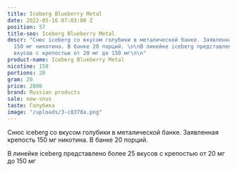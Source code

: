 ```yaml
---
title: Iceberg Blueberry Metal
date: 2022-05-16 07:03:00 Z
position: 57
title-seo: Iceberg Blueberry Metal
descr: "Снюс iceberg со вкусом голубики в металической банке. Заявленная крепость
  150 мг никотина. В банке 20 порций. \n\nВ линейке iceberg представлено более 25
  вкусов с крепостью от 20 мг до 150 мг\n\n"
product-name: Iceberg Blueberry Metal
nicotine: 150
portions: 20
gram: 20
price: 2800
brand: Russian products
sale: new-snus
taste: Голубика
image: "/uploads/3-c8378a.png"
---
```


Снюс iceberg со вкусом голубики в металической банке. Заявленная крепость 150 мг никотина. В банке 20 порций. 

В линейке iceberg представлено более 25 вкусов с крепостью от 20 мг до 150 мг

